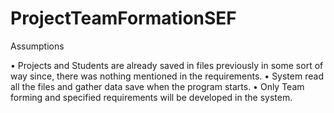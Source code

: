 # ProjectTeamFormationSEF


Assumptions


•	Projects and Students are already saved in files previously in some sort of way since, there was nothing mentioned in the requirements.
•	System read all the files and gather data save when the program starts.
•	Only Team forming and specified requirements will be developed in the system.
